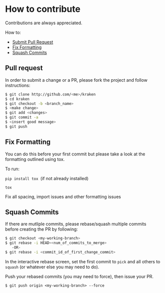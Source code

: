 # How to contribute

Contributions are always appreciated.

How to:
* [Submit Pull Request](#pull-request)
* [Fix Formatting](#fix-formatting)
* [Squash Commits](#squash-commits)

## Pull request

In order to submit a change or a PR, please fork the project and follow instructions:
```bash
$ git clone http://github.com/<me>/kraken
$ cd kraken
$ git checkout -b <branch_name>
$ <make change>
$ git add <changes>
$ git commit -a
$ <insert good message>
$ git push
```

## Fix Formatting
You can do this before your first commit but please take a look at the formatting outlined using tox.

To run:

```pip install tox ```(if not already installed)

```tox``` 

Fix all spacing, import issues and other formatting issues

## Squash Commits
If there are mutliple commits, please rebase/squash multiple commits
before creating the PR by following:

```bash
$ git checkout <my-working-branch>
$ git rebase -i HEAD~<num_of_commits_to_merge>
   -OR-
$ git rebase -i <commit_id_of_first_change_commit>
```

In the interactive rebase screen, set the first commit to `pick` and all others to `squash` (or whatever else you may need to do).

Push your rebased commits (you may need to force), then issue your PR.

```
$ git push origin <my-working-branch> --force
```



